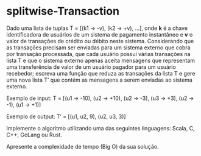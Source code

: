 # splitwise-Transaction

Dado uma lista de tuplas T = [(k1 -> -v), (k2 -> +v), …], onde **k** é a chave identificadora de usuários de um sistema de pagamento instantâneo e **v** o valor de transações de crédito ou débito neste sistema.
 Considerando que as transações precisam ser enviadas para um sistema externo que cobra por transação processada,
 que cada usuário possui várias transações na lista T e que o sistema externo apenas aceita mensagens que representam uma transferência de valor de um usuário pagador para um usuário recebedor;
 escreva uma função que reduza as transações da lista T e gere uma nova lista T’ que contém as mensagens a serem enviadas ao sistema externo.
 
Exemplo de input:
T = [(u1 -> -10), (u2 -> +10), (u2 -> -3), (u3 -> +3), (u2 -> -1), (u1 -> +1)]
 
Exemplo de output:
T’ = [(u1, u2, 9), (u2, u3, 3)]
 
Implemente o algoritmo utilizando uma das seguintes linguagens: Scala, C, C++, GoLang ou Rust.
 
Apresente a complexidade de tempo (Big O) da sua solução.
